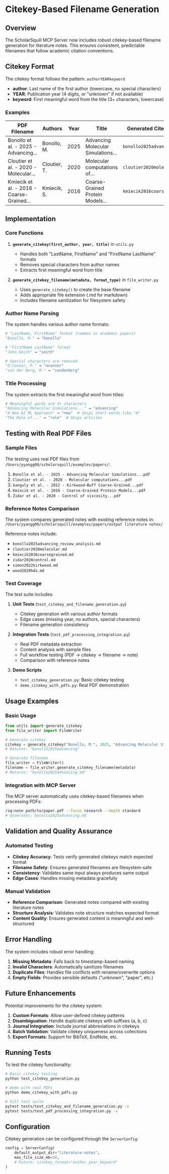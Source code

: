 # Citekey-Based Filename Generation

## Overview

The ScholarSquill MCP Server now includes robust citekey-based filename generation for literature notes. This ensures consistent, predictable filenames that follow academic citation conventions.

## Citekey Format

The citekey format follows the pattern: `authorYEARkeyword`

- **author**: Last name of the first author (lowercase, no special characters)
- **YEAR**: Publication year (4 digits, or "unknown" if not available)
- **keyword**: First meaningful word from the title (3+ characters, lowercase)

### Examples

| PDF Filename | Authors | Year | Title | Generated Citekey |
|--------------|---------|------|-------|-------------------|
| Bonollo et al. - 2025 - Advancing... | Bonollo, M. | 2025 | Advancing Molecular Simulations... | `bonollo2025advancing` |
| Cloutier et al. - 2020 - Molecular... | Cloutier, T. | 2020 | Molecular computations of... | `cloutier2020molecular` |
| Kmiecik et al. - 2016 - Coarse-Grained... | Kmiecik, S. | 2016 | Coarse-Grained Protein Models... | `kmiecik2016coarse` |

## Implementation

### Core Functions

1. **`generate_citekey(first_author, year, title)`** in `utils.py`
   - Handles both "LastName, FirstName" and "FirstName LastName" formats
   - Removes special characters from author names
   - Extracts first meaningful word from title

2. **`generate_citekey_filename(metadata, format_type)`** in `file_writer.py`
   - Uses `generate_citekey()` to create the base filename
   - Adds appropriate file extension (.md for markdown)
   - Includes filename sanitization for filesystem safety

### Author Name Parsing

The system handles various author name formats:

```python
# "LastName, FirstName" format (common in academic papers)
"Bonollo, M." → "bonollo"

# "FirstName LastName" format
"John Smith" → "smith"

# Special characters are removed
"O'Connor, P." → "oconnor"
"van der Berg, M." → "vandenberg"
```

### Title Processing

The system extracts the first meaningful word from titles:

```python
# Meaningful words are 3+ characters
"Advancing Molecular Simulations..." → "advancing"
"A New AI ML Approach" → "new"  # Skips short words like "A"
"The Role of..." → "role"  # Skips articles
```

## Testing with Real PDF Files

### Sample Files

The testing uses real PDF files from `/Users/yyangg00/scholarsquill/examples/papers/`:

1. `Bonollo et al. - 2025 - Advancing Molecular Simulations...pdf`
2. `Cloutier et al. - 2020 - Molecular computations...pdf`
3. `Ganguly et al. - 2012 - Kirkwood–Buff Coarse-Grained...pdf`
4. `Kmiecik et al. - 2016 - Coarse-Grained Protein Models...pdf`
5. `Zidar et al. - 2020 - Control of viscosity...pdf`

### Reference Notes Comparison

The system compares generated notes with existing reference notes in:
`/Users/yyangg00/scholarsquill/examples/papers/output literature notes/`

Reference notes include:
- `bonollo2025advancing_review_analysis.md`
- `cloutier2020molecular.md`
- `kmiecik2016coarsegrained.md`
- `zidar2020control.md`
- `simon2022kirkwood.md`
- `wood2020hdx.md`

### Test Coverage

The test suite includes:

1. **Unit Tests** (`test_citekey_and_filename_generation.py`)
   - Citekey generation with various author formats
   - Edge cases (missing year, no authors, special characters)
   - Filename generation consistency

2. **Integration Tests** (`test_pdf_processing_integration.py`)
   - Real PDF metadata extraction
   - Content analysis with sample files
   - Full workflow testing (PDF → citekey → filename → note)
   - Comparison with reference notes

3. **Demo Scripts**
   - `test_citekey_generation.py`: Basic citekey testing
   - `demo_citekey_with_pdfs.py`: Real PDF demonstration

## Usage Examples

### Basic Usage

```python
from utils import generate_citekey
from file_writer import FileWriter

# Generate citekey
citekey = generate_citekey("Bonollo, M.", 2025, "Advancing Molecular Simulations")
# Returns: "bonollo2025advancing"

# Generate filename
file_writer = FileWriter()
filename = file_writer.generate_citekey_filename(metadata)
# Returns: "bonollo2025advancing.md"
```

### Integration with MCP Server

The MCP server automatically uses citekey-based filenames when processing PDFs:

```bash
/sq:note path/to/paper.pdf --focus research --depth standard
# Generates: bonollo2025advancing.md
```

## Validation and Quality Assurance

### Automated Testing

- **Citekey Accuracy**: Tests verify generated citekeys match expected format
- **Filename Safety**: Ensures generated filenames are filesystem-safe
- **Consistency**: Validates same input always produces same output
- **Edge Cases**: Handles missing metadata gracefully

### Manual Validation

- **Reference Comparison**: Generated notes compared with existing literature notes
- **Structure Analysis**: Validates note structure matches expected format
- **Content Quality**: Ensures generated content is meaningful and well-structured

## Error Handling

The system includes robust error handling:

1. **Missing Metadata**: Falls back to timestamp-based naming
2. **Invalid Characters**: Automatically sanitizes filenames
3. **Duplicate Files**: Handles file conflicts with rename/overwrite options
4. **Empty Fields**: Provides sensible defaults ("unknown", "paper", etc.)

## Future Enhancements

Potential improvements for the citekey system:

1. **Custom Formats**: Allow user-defined citekey patterns
2. **Disambiguation**: Handle duplicate citekeys with suffixes (a, b, c)
3. **Journal Integration**: Include journal abbreviations in citekeys
4. **Batch Validation**: Validate citekey uniqueness across collections
5. **Export Formats**: Support for BibTeX, EndNote, etc.

## Running Tests

To test the citekey functionality:

```bash
# Basic citekey testing
python test_citekey_generation.py

# Demo with real PDFs
python demo_citekey_with_pdfs.py

# Full test suite
pytest tests/test_citekey_and_filename_generation.py -v
pytest tests/test_pdf_processing_integration.py -v
```

## Configuration

Citekey generation can be configured through the `ServerConfig`:

```python
config = ServerConfig(
    default_output_dir="literature-notes",
    max_file_size_mb=50,
    # Future: citekey_format="author_year_keyword"
)
```